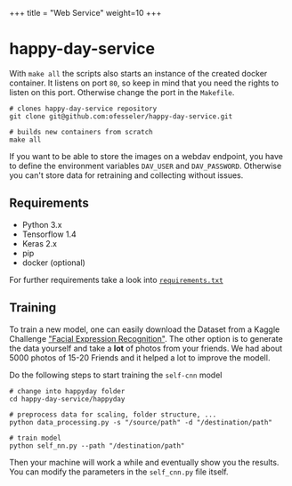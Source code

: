 +++
title = "Web Service"
weight=10 
+++

# happy-day-service
With `make all` the scripts also starts an instance of the created docker container. 
It listens on port `80`, so keep in mind that you need the rights to listen on this port. 
Otherwise change the port in the `Makefile`.

```
# clones happy-day-service repository
git clone git@github.com:ofesseler/happy-day-service.git

# builds new containers from scratch
make all 
```

If you want to be able to store the images on a webdav endpoint, you have to define the environment variables `DAV_USER` and `DAV_PASSWORD`.
Otherwise you can't store data for retraining and collecting without issues. 

## Requirements
- Python 3.x
- Tensorflow 1.4
- Keras 2.x
- pip
- docker (optional) 

For further requirements take a look into [`requirements.txt`](https://github.com/ofesseler/happy-day-service/blob/master/requirements.txt)

## Training

To train a new model, one can easily download the Dataset from a Kaggle Challenge ["Facial Expression Recognition"](https://www.kaggle.com/c/challenges-in-representation-learning-facial-expression-recognition-challenge/data). The other option is to generate the data yourself and take a **lot** of photos from your friends. We had about 5000 photos of 15-20 Friends and it helped a lot to improve the modell. 

Do the following steps to start training the `self-cnn` model

```
# change into happyday folder
cd happy-day-service/happyday

# preprocess data for scaling, folder structure, ... 
python data_processing.py -s "/source/path" -d "/destination/path"

# train model 
python self_nn.py --path "/destination/path"
```

Then your machine will work a while and eventually show you the results. You can modify the parameters in the `self_cnn.py` file itself.



